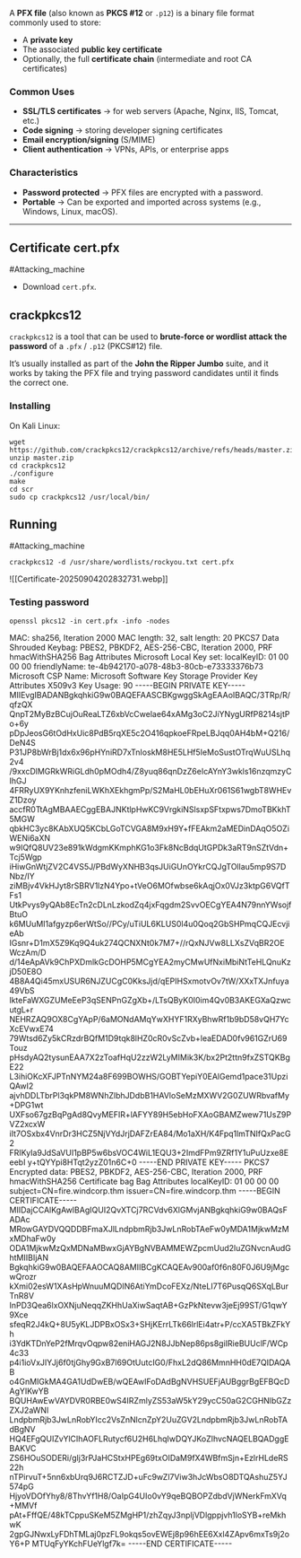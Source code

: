 
A **PFX file** (also known as **PKCS #12** or `.p12`) is a binary file format commonly used to store:

- A **private key**
- The associated **public key certificate**
- Optionally, the full **certificate chain** (intermediate and root CA certificates)

### Common Uses

- **SSL/TLS certificates** → for web servers (Apache, Nginx, IIS, Tomcat, etc.)
- **Code signing** → storing developer signing certificates
- **Email encryption/signing** (S/MIME)
- **Client authentication** → VPNs, APIs, or enterprise apps
### Characteristics

- **Password protected** → PFX files are encrypted with a password.
- **Portable** → Can be exported and imported across systems (e.g., Windows, Linux, macOS).

---

## Certificate cert.pfx

#Attacking_machine 
- Download `cert.pfx`.
## crackpkcs12

`crackpkcs12` is a tool that can be used to **brute-force or wordlist attack the password** of a `.pfx` / `.p12` (PKCS#12) file.

It’s usually installed as part of the **John the Ripper Jumbo** suite, and it works by taking the PFX file and trying password candidates until it finds the correct one.

### Installing

On Kali Linux:

```
wget https://github.com/crackpkcs12/crackpkcs12/archive/refs/heads/master.zip
unzip master.zip
cd crackpkcs12
./configure
make
cd scr
sudo cp crackpkcs12 /usr/local/bin/
```

## Running

#Attacking_machine 

```
crackpkcs12 -d /usr/share/wordlists/rockyou.txt cert.pfx 
```

![[Certificate-20250904202832731.webp]]


### Testing password

```
openssl pkcs12 -in cert.pfx -info -nodes
```

MAC: sha256, Iteration 2000
MAC length: 32, salt length: 20
PKCS7 Data
Shrouded Keybag: PBES2, PBKDF2, AES-256-CBC, Iteration 2000, PRF hmacWithSHA256
Bag Attributes
    Microsoft Local Key set: <No Values>
    localKeyID: 01 00 00 00 
    friendlyName: te-4b942170-a078-48b3-80cb-e73333376b73
    Microsoft CSP Name: Microsoft Software Key Storage Provider
Key Attributes
    X509v3 Key Usage: 90 
-----BEGIN PRIVATE KEY-----
MIIEvgIBADANBgkqhkiG9w0BAQEFAASCBKgwggSkAgEAAoIBAQC/3TRp/R/qfzQX
QnpT2MyBzBCujOuReaLTZ6xbVcCwelae64xAMg3oC2JiYNygURfP8214sjtPo+6y
pDpJeosG6tOdHxUic8PdB5rqXE5c2O416qpkoeFRpeLBJqq0AH4bM+Q216/DeN4S
P31JP8bWrBj1dx6x96pHYniRD7xTnIoskM8HE5LHf5IeMoSustOTrqWuUSLhq2v4
/9xxcDlMGRkWRiGLdh0pMOdh4/Z8yuq86qnDzZ6eIcAYnY3wkls16nzqmzyCIhGJ
4FRRyUX9YKnhzfeniLWKhXEkhgmPp/S2MaHL0bEHuXr061S61wgbT8WHEvZ1Dzoy
accfR0TtAgMBAAECggEBAJNKtlpHwKC9VrgkiNSlsxpSFtxpws7DmoTBKkhT5MGW
qbkHC3yc8KAbXUQ5KCbLGoTCVGA8M9xH9Y+fFEAkm2aMEDinDAqO5OZiWENi6aXN
w9IQfQ8UV23e891kWdgmKKmphKG1o3Fk8NcBdqUtGPDk3aRT9nSZtVdn+Tcj5Wgp
iHiwGnWtjZV2C4VS5J/PBdWyXNHB3qsJUiGUnOYkrCQJgTOllau5mp9S7DNbz/IY
ziMBjv4VkHJyt8rSBRV1lzN4Ypo+tVeO6MOfwbse6kAqjOx0VJz3ktpG6VQfTFs1
UtkPvys9yQAb8EcTn2cDLnLzkodZq4jxFqgdm2SvvOECgYEA4N79nnYWsojfBtuO
k6MUuMI1afgyzp6erWtSo//PCy/uTiUL6KLUS0l4u0Qoq2GbSHPmqCQJEcvjieAb
IGsnr+D1mX5Z9Kq9Q4uk274QCNXNt0k7M7+//rQxNJVw8LLXsZVqBR2OEWczAm/D
d/14eApAVk9ChPXDmlkGcDOHP5MCgYEA2myCMwUfNxiMbiNtTeHLQnuKzjD50E8O
4B8A4Qi45mxUSUR6NJZUCgC0KksJjd/qEPIHSxmotvOv7tW/XXxTXJnfuya49VbS
lkteFaWXGZUMeEeP3qSENPnGZgXb+/LTsQByK0I0im4Qv0B3AKEGXaQzwcutgL+r
NEHRZAQ9OX8CgYApP/6aMONdAMqYwXHYF1RXyBhwRf1b9bD58vQH7YcXcEVwxE74
79Wtsd6Zy5kCRzdrBQfM1D9tqk8lHZ0cR0vScZvb+leaEDAD0fv961GZrU69Touz
pHsdyAQ2tysunEAA7X2zToafHqU2zzW2LyMIMik3K/bx2Pt2ttn9fxZSTQKBgE22
L3ihiOKcXFJPTnNYM24a8F699BOWHS/GOBTYepiY0EAlGemd1pace31UpziQAwI2
ajvhDDLTbrPl3qkPM8WNhZlbhJDdbB1HAVloSeMzMXWV2G0ZUWRbvafMy+DPG1wt
UXFso67gzBqPgAd8QvyMEFIR+lAFYY89H5ebHoFXAoGBAMZwew71UsZ9PVZ2xcxW
iIt7OSxbx4VnrDr3HCZ5NjVYdJrjDAFZrEA84/Mo1aXH/K4Fpq1lmTNIfQxPacG2
FRIKyIa9JdSaVUI1pBP5w6bsVOC4WiL1EQU3+2ImdFPm9ZRf1Y1uPuUzxe8EeebI
y+tQYYpi8HTqt2yzZ01n6C+0
-----END PRIVATE KEY-----
PKCS7 Encrypted data: PBES2, PBKDF2, AES-256-CBC, Iteration 2000, PRF hmacWithSHA256
Certificate bag
Bag Attributes
    localKeyID: 01 00 00 00 
subject=CN=fire.windcorp.thm
issuer=CN=fire.windcorp.thm
-----BEGIN CERTIFICATE-----
MIIDajCCAlKgAwIBAgIQUI2QvXTCj7RCVdv6XlGMvjANBgkqhkiG9w0BAQsFADAc
MRowGAYDVQQDDBFmaXJlLndpbmRjb3JwLnRobTAeFw0yMDA1MjkwMzMxMDhaFw0y
ODA1MjkwMzQxMDNaMBwxGjAYBgNVBAMMEWZpcmUud2luZGNvcnAudGhtMIIBIjAN
BgkqhkiG9w0BAQEFAAOCAQ8AMIIBCgKCAQEAv900af0f6n80F0J6U9jMgcwQrozr
kXmi02esW1XAsHpWnuuMQDIN6AtiYmDcoFEXz/NteLI7T6PusqQ6SXqLBurTnR8V
InPD3Qea6lxOXNjuNeqqZKHhUaXiwSaqtAB+GzPkNtevw3jeEj99ST/G1qwY9Xce
sfeqR2J4kQ+8U5yKLJDPBxOSx3+SHjKErrLTk66lrlEi4atr+P/ccXA5TBkZFkYh
i3YdKTDnYeP2fMrqvOqpw82eniHAGJ2N8JJbNep86ps8giIRieBUUclF/WCp4c33
p4i1ioVxJIYJj6f0tjGhy9GxB7l69OtUutcIG0/FhxL2dQ86MmnHH0dE7QIDAQAB
o4GnMIGkMA4GA1UdDwEB/wQEAwIFoDAdBgNVHSUEFjAUBggrBgEFBQcDAgYIKwYB
BQUHAwEwVAYDVR0RBE0wS4IRZmlyZS53aW5kY29ycC50aG2CGHNlbGZzZXJ2aWNl
LndpbmRjb3JwLnRobYIcc2VsZnNlcnZpY2UuZGV2LndpbmRjb3JwLnRobTAdBgNV
HQ4EFgQUIZvYlCIhAOFLRutycf6U2H6LhqIwDQYJKoZIhvcNAQELBQADggEBAKVC
ZS6HOuSODERi/glj3rPJaHCStxHPEg69txOIDaM9fX4WBfmSjn+EzlrHLdeRS22h
nTPirvuT+5nn6xbUrq9J6RCTZJD+uFc9wZl7Viw3hJcWbsO8DTQAshuZ5YJ574pG
HjyoVDOfYhy8/8ThvYf1H8/OaIpG4UIo0vY9qeBQBOPZdbdVjWNerkFmXVq+MMVf
pAt+FffQE/48kTCppuSKeM5ZMgHP1/zhZqyJ3npljVDlgppjvh1loSYB+reMkhwK
2gpGJNwxLyFDhTMLaj0pzFL9okqs5ovEWEj8p96hEE6Xxl4ZApv6mxTs9j2oY6+P
MTUqFyYKchFUeYlgf7k=
-----END CERTIFICATE-----
